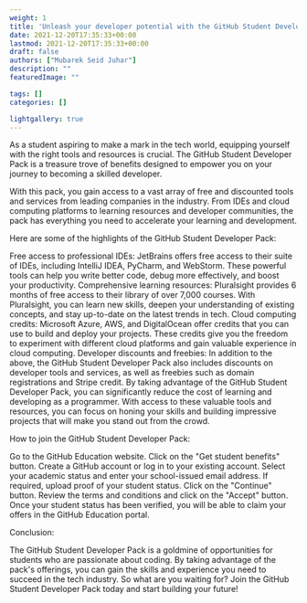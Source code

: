 ```yaml
---
weight: 1
title: 'Unleash your developer potential with the GitHub Student Developer Pack'
date: 2021-12-20T17:35:33+00:00
lastmod: 2021-12-20T17:35:33+00:00
draft: false
authors: ["Mubarek Seid Juhar"]
description: ""
featuredImage: ""

tags: []
categories: []

lightgallery: true
---
```


As a student aspiring to make a mark in the tech world, equipping yourself with the right tools and resources is crucial. The GitHub Student Developer Pack is a treasure trove of benefits designed to empower you on your journey to becoming a skilled developer.

With this pack, you gain access to a vast array of free and discounted tools and services from leading companies in the industry. From IDEs and cloud computing platforms to learning resources and developer communities, the pack has everything you need to accelerate your learning and development.

Here are some of the highlights of the GitHub Student Developer Pack:

Free access to professional IDEs: JetBrains offers free access to their suite of IDEs, including IntelliJ IDEA, PyCharm, and WebStorm. These powerful tools can help you write better code, debug more effectively, and boost your productivity.
Comprehensive learning resources: Pluralsight provides 6 months of free access to their library of over 7,000 courses. With Pluralsight, you can learn new skills, deepen your understanding of existing concepts, and stay up-to-date on the latest trends in tech.
Cloud computing credits: Microsoft Azure, AWS, and DigitalOcean offer credits that you can use to build and deploy your projects. These credits give you the freedom to experiment with different cloud platforms and gain valuable experience in cloud computing.
Developer discounts and freebies: In addition to the above, the GitHub Student Developer Pack also includes discounts on developer tools and services, as well as freebies such as domain registrations and Stripe credit.
By taking advantage of the GitHub Student Developer Pack, you can significantly reduce the cost of learning and developing as a programmer. With access to these valuable tools and resources, you can focus on honing your skills and building impressive projects that will make you stand out from the crowd.

How to join the GitHub Student Developer Pack:

Go to the GitHub Education website.
Click on the "Get student benefits" button.
Create a GitHub account or log in to your existing account.
Select your academic status and enter your school-issued email address.
If required, upload proof of your student status.
Click on the "Continue" button.
Review the terms and conditions and click on the "Accept" button.
Once your student status has been verified, you will be able to claim your offers in the GitHub Education portal.

Conclusion:

The GitHub Student Developer Pack is a goldmine of opportunities for students who are passionate about coding. By taking advantage of the pack's offerings, you can gain the skills and experience you need to succeed in the tech industry. So what are you waiting for? Join the GitHub Student Developer Pack today and start building your future!
